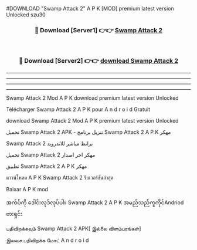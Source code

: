 #DOWNLOAD "Swamp Attack 2" A P K [MOD] premium latest version Unlocked szu30 



<div align="center">

<h3>🔴 Download [Server1] 👉👉 <a href="https://apkdownload12.web.app/?title=Swamp Attack 2">Swamp Attack 2 </a></h3><br>

<h3>🔴 Download [Server2] 👉👉 <a href="https://apkdownload12.web.app/?title=Swamp Attack 2">download Swamp Attack 2 </a></h3>
</div>


----------------------------------------------------------

----------------------------------------------------------

----------------------------------------------------------

----------------------------------------------------------


Swamp Attack 2 Mod A P K download premium latest version Unlocked

Télécharger  Swamp Attack 2 A P K pour A n d r o i d Gratuit

download Swamp Attack 2 Mod A P K premium latest version Unlocked

تحميل Swamp Attack 2 APK - تنزيل برنامج Swamp Attack 2 A P K مهكر

Swamp Attack 2 برابط مباشر للاندرويد

تحميل Swamp Attack 2 مهكر اخر اصدار

تطبيق Swamp Attack 2 A P K مهكر

ดาวน์โหลด A P K Swamp Attack 2 รับเวอร์ชันล่าสุด

Baixar A P K mod

အက်ပ်ကို ဒေါင်းလုဒ်လုပ်ပါ။ Swamp Attack 2 A P K အမည်သည်ကူကိုင်Andriod ဗားရှင်း

பதிவிறக்கவும் Swamp Attack 2 APK[ இல்லை விளம்பரங்கள்] 
 
இலவச பதிவிறக்க மோட் A n d r o i d



